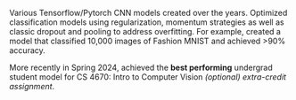 Various Tensorflow/Pytorch CNN models created over the years. Optimized classification models using regularization, momentum strategies as well as classic dropout and pooling to address overfitting. For example, created a model that classified 10,000 images of Fashion MNIST and achieved >90% accuracy. 

More recently in Spring 2024, achieved the **best performing** undergrad student model for CS 4670: Intro to Computer Vision *(optional) extra-credit assignment*.
